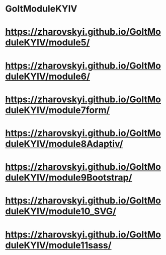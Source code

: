 # GoItModuleKYIV
# https://zharovskyi.github.io/GoItModuleKYIV/module5/
# https://zharovskyi.github.io/GoItModuleKYIV/module6/
# https://zharovskyi.github.io/GoItModuleKYIV/module7form/
# https://zharovskyi.github.io/GoItModuleKYIV/module8Adaptiv/
# https://zharovskyi.github.io/GoItModuleKYIV/module9Bootstrap/
# https://zharovskyi.github.io/GoItModuleKYIV/module10_SVG/
# https://zharovskyi.github.io/GoItModuleKYIV/module11sass/

